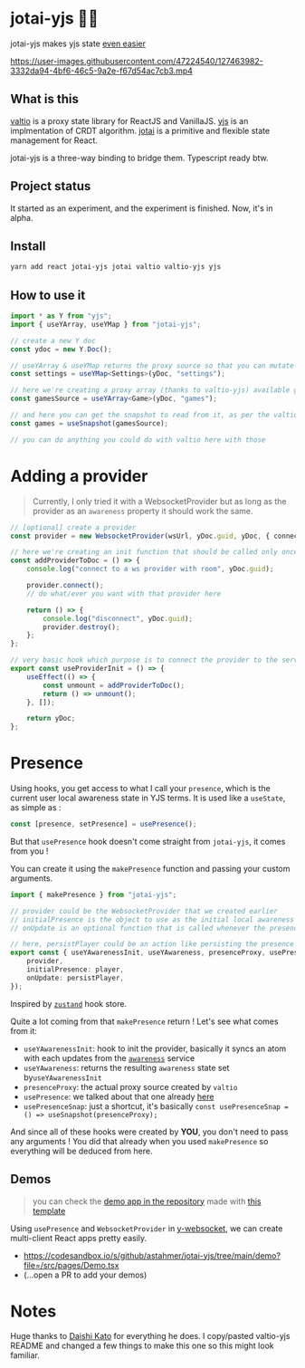 # jotai-yjs 💊🚀

jotai-yjs makes yjs state [even easier](https://github.com/dai-shi/valtio-yjs)


https://user-images.githubusercontent.com/47224540/127463982-3332da94-4bf6-46c5-9a2e-f67d54ac7cb3.mp4



## What is this

[valtio](https://github.com/pmndrs/valtio) is
a proxy state library for ReactJS and VanillaJS.
[yjs](https://github.com/yjs/yjs) is
an implmentation of CRDT algorithm. [jotai](https://github.com/pmndrs/jotai) is a primitive and flexible state management for React.

jotai-yjs is a three-way binding to bridge them. Typescript ready btw.

## Project status

It started as an experiment, and the experiment is finished.
Now, it's in alpha.

## Install

```bash
yarn add react jotai-yjs jotai valtio valtio-yjs yjs
```

## How to use it

```ts
import * as Y from "yjs";
import { useYArray, useYMap } from "jotai-yjs";

// create a new Y doc
const ydoc = new Y.Doc();

// useYArray & useYMap returns the proxy source so that you can mutate it directly thanks to valtio-yjs
const settings = useYMap<Settings>(yDoc, "settings");

// here we're creating a proxy array (thanks to valtio-yjs) available globally (thanks to jotai) through its name, "games", attached to the yDoc we created earlier
const gamesSource = useYArray<Game>(yDoc, "games");

// and here you can get the snapshot to read from it, as per the valtio docs https://github.com/pmndrs/valtio#react-via-usesnapshot
const games = useSnapshot(gamesSource);

// you can do anything you could do with valtio here with those
```

# Adding a provider

> Currently, I only tried it with a WebsocketProvider but as long as the provider as an `awareness` property it should work the same.

```ts
// [optional] create a provider
const provider = new WebsocketProvider(wsUrl, yDoc.guid, yDoc, { connect: false });

// here we're creating an init function that should be called only once in the hook below
const addProviderToDoc = () => {
    console.log("connect to a ws provider with room", yDoc.guid);

    provider.connect();
    // do what/ever you want with that provider here

    return () => {
        console.log("disconnect", yDoc.guid);
        provider.destroy();
    };
};

// very basic hook which purpose is to connect the provider to the server
export const useProviderInit = () => {
    useEffect(() => {
        const unmount = addProviderToDoc();
        return () => unmount();
    }, []);

    return yDoc;
};
```

# Presence

Using hooks, you get access to what I call your `presence`, which is the current user local awareness state in YJS terms.
It is used like a `useState`, as simple as :

```ts
const [presence, setPresence] = usePresence();
```

But that `usePresence` hook doesn't come straight from `jotai-yjs`, it comes from you !

You can create it using the `makePresence` function and passing your custom arguments.

```ts
import { makePresence } from "jotai-yjs";

// provider could be the WebsocketProvider that we created earlier
// initialPresence is the object to use as the initial local awareness state, aka presence
// onUpdate is an optional function that is called whenever the presence is updated and takes the current presence as argument,

// here, persistPlayer could be an action like persisting the presence to localStorage
export const { useYAwarenessInit, useYAwareness, presenceProxy, usePresence, usePresenceSnap } = makePresence({
    provider,
    initialPresence: player,
    onUpdate: persistPlayer,
});
```

Inspired by [`zustand`](https://github.com/pmndrs/zustand) hook store.

Quite a lot coming from that `makePresence` return ! Let's see what comes from it:

-   `useYAwarenessInit`: hook to init the provider, basically it syncs an atom with each updates from the [`awareness`](https://docs.yjs.dev/getting-started/adding-awareness) service
-   `useYAwareness`: returns the resulting `awareness` state set by`useYAwarenessInit`
-   `presenceProxy`: the actual proxy source created by `valtio`
-   `usePresence`: we talked about that one already [here](#presence)
-   `usePresenceSnap`: just a shortcut, it's basically `const usePresenceSnap = () => useSnapshot(presenceProxy);`

And since all of these hooks were created by **YOU**, you don't need to pass any arguments ! You did that already when you used `makePresence` so everything will be deduced from here.

## Demos

> you can check the [demo app in the repository](./demo/src/pages/Demo.tsx) made with [this template](https://github.com/astahmer/vite-chakra)

Using `usePresence` and
`WebsocketProvider` in [y-websocket](https://github.com/yjs/y-websocket),
we can create multi-client React apps pretty easily.

-   https://codesandbox.io/s/github/astahmer/jotai-yjs/tree/main/demo?file=/src/pages/Demo.tsx
-   (...open a PR to add your demos)

# Notes

Huge thanks to [Daishi Kato](https://twitter.com/dai_shi) for everything he does.
I copy/pasted valtio-yjs README and changed a few things to make this one so this might look familiar.
